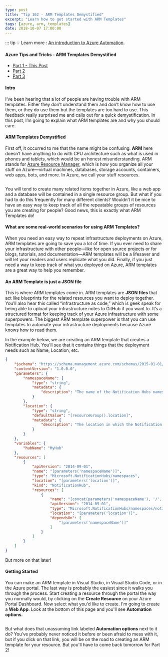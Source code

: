 ```yaml
---
type: post
title: "Tip 162 - ARM Templates Demystified"
excerpt: "Learn how to get started with ARM Templates"
tags: [azure, arm, templates]
date: 2018-10-07 17:00:00
---
```


::: tip
:bulb: Learn more : [An introduction to Azure Automation](https://docs.microsoft.com/azure/automation/automation-intro?WT.mc_id=docs-azuredevtips-micrum). 

#### Azure Tips and Tricks - ARM Templates Demystified

* [Part 1 - This Post](tip162/)
* [Part 2](tip163/) 
* [Part 3](tip164/)

#### Intro

I’ve been hearing that a lot of people are having trouble with ARM templates. Either they don’t understand them and don’t know how to use them, or they do use them but the templates are too hard to use. This feedback really surprised me and calls out for a quick demystification. In this post, I’m going to explain what ARM templates are and why you should care.

#### ARM Templates Demystified

First off, it occurred to me that the name might be confusing. **ARM** here doesn’t have anything to do with CPU architecture such as what is used in phones and tablets, which would be an honest misunderstanding. ARM stands for [Azure Resource Manager](https://docs.microsoft.com/en-us/azure/azure-resource-manager/resource-group-overview?WT.mc_id=docs-azuredevtips-micrum), which is how you organize all your stuff on Azure—virtual machines, databases, storage accounts, containers, web apps, bots, and more. In Azure, we call your stuff resources.

<img :src="$withBase('/files/resources_page.PNG')">

You will tend to create many related items together in Azure, like a web app and a database will be contained in a single resource group. But what if you had to do this frequently for many different clients? Wouldn’t it be nice to have an easy way to keep track of all the repeatable groups of resources you are creating for people? Good news, this is exactly what ARM Templates do!

#### What are some real-world scenarios for using ARM Templates?

When you need an easy way to repeat infrastructure deployments on Azure, ARM templates are going to save you a lot of time. If you ever need to share your infrastructure with other people—like for open source projects or for blogs, tutorials, and documentation—ARM templates will be a lifesaver and will let your readers and users replicate what you did. Finally, if you just need a way to keep track of what you deployed on Azure, ARM templates are a great way to help you remember.

#### An ARM Template is just a JSON file

This is where ARM templates come in. ARM templates are **JSON files** that act like blueprints for the related resources you want to deploy together. You’ll also hear this called “infrastructure as code,” which is geek speak for being able to upload your infrastructure notes to GitHub if you want to. It’s a structured format for keeping track of your Azure infrastructure with some superpowers. The biggest ARM template superpower is that you can use templates to automate your infrastructure deployments because Azure knows how to read them.

In the example below, we are creating an ARM template that creates a Notification Hub. You'll see that it contains things that the deployment needs such as Name, Location, etc.

```json
{
    "$schema": "https://schema.management.azure.com/schemas/2015-01-01/deploymentTemplate.json",
    "contentVersion": "1.0.0.0",
    "parameters": {
        "namespaceName": {
            "type": "string",
            "metadata": {
                "description": "The name of the Notification Hubs namespace."
            }
        },
        "location": {
            "type": "string",
            "defaultValue": "[resourceGroup().location]",
            "metadata": {
                "description": "The location in which the Notification Hubs resources should be deployed."
            }
        }
    },
    "variables": {
        "hubName": "MyHub"
    },
    "resources": [
        {
            "apiVersion": "2014-09-01",
            "name": "[parameters('namespaceName')]",
            "type": "Microsoft.NotificationHubs/namespaces",
            "location": "[parameters('location')]",
            "kind": "NotificationHub",
            "resources": [
                {
                    "name": "[concat(parameters('namespaceName'), '/', variables('hubName'))]",
                    "apiVersion": "2014-09-01",
                    "type": "Microsoft.NotificationHubs/namespaces/notificationHubs",
                    "location": "[parameters('location')]",
                    "dependsOn": [
                        "[parameters('namespaceName')]"
                    ]
                }
            ]
        }
    ]
}
```

But more on that later! 

#### Getting Started

You can make an ARM template in Visual Studio, in Visual Studio Code, or in the Azure portal. The last way is probably the easiest since it walks you through the process. Start creating a resource through the portal the way you normally would, by clicking on the **Create Resource** on your Azure Portal Dashboard. Now select what you'd like to create. I'm going to create a **Web App**. Look at the bottom of this page and you'll see **Automation options**.

<img :src="$withBase('/files/new_webapp.png')">


But what does that unassuming link labeled **Automation options** next to it do? You’ve probably never noticed it before or been afraid to mess with it, but if you click on that link, you will be on the road to creating an ARM template for your resource. But you'll have to come back tomorrow for Part 2!

